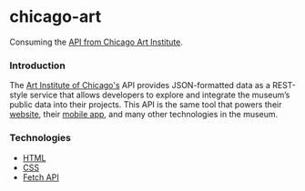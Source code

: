 # chicago-art
Consuming the [API from Chicago Art Institute](https://api.artic.edu/docs/).

### Introduction
The [Art Institute of Chicago's](https://www.artic.edu/) API provides JSON-formatted data as a REST-style service that allows developers to explore and integrate the museum’s public data into their projects. This API is the same tool that powers their [website](https://www.artic.edu/), their [mobile app](https://www.artic.edu/visit/explore-on-your-own/mobile-app-audio-tours), and many other technologies in the museum.

### Technologies
- [HTML](https://developer.mozilla.org/pt-BR/docs/Web/HTML)
- [CSS](https://developer.mozilla.org/pt-BR/docs/Web/CSS)
- [Fetch API](https://developer.mozilla.org/pt-BR/docs/Web/API/Fetch_API)